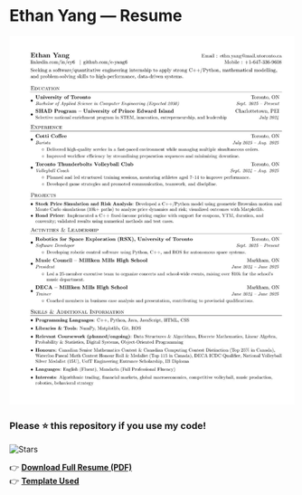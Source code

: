 # Ethan Yang — Resume

[![Resume Preview](https://github.com/e-yang6/personal-resume/blob/main/Ethan_Yang_Resume_Preview.jpg)](https://github.com/e-yang6/personal-resume/blob/main/Ethan_Yang_Resume.pdf)

### Please ⭐ this repository if you use my code!
![Stars](https://img.shields.io/github/stars/e-yang6/personal-resume)

👉 **[Download Full Resume (PDF)](Ethan_Yang_Resume.pdf)** \
👉 **[Template Used](https://github.com/sb2nov/resume)**
